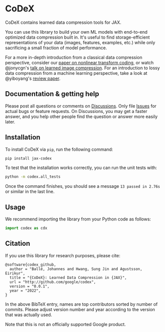 # CoDeX

CoDeX contains learned data compression tools for JAX.

You can use this library to build your own ML models with end-to-end optimized
data compression built in. It's useful to find storage-efficient representations
of your data (images, features, examples, etc.) while only sacrificing a small
fraction of model performance.

For a more in-depth introduction from a classical data compression perspective,
consider our [paper on nonlinear transform
coding](https://arxiv.org/abs/2007.03034), or watch @jonycgn's [talk on learned
image compression](https://www.youtube.com/watch?v=x_q7cZviXkY). For an
introduction to lossy data compression from a machine learning perspective, take
a look at @yiboyang's [review paper](https://arxiv.org/abs/2202.06533).

## Documentation & getting help

Please post all questions or comments on
[Discussions](https://github.com/google/codex/discussions). Only file
[Issues](https://github.com/google/codex/issues) for actual bugs or feature
requests. On Discussions, you may get a faster answer, and you help other people
find the question or answer more easily later.

## Installation

To install CoDeX via `pip`, run the following command:

```bash
pip install jax-codex
```

To test that the installation works correctly, you can run the unit tests with:

```bash
python -m codex.all_tests
```

Once the command finishes, you should see a message ```13 passed in 2.76s``` or
similar in the last line.

## Usage

We recommend importing the library from your Python code as follows:

```python
import codex as cdx
```

## Citation

If you use this library for research purposes, please cite:
```
@software{codex_github,
  author = "Ballé, Johannes and Hwang, Sung Jin and Agustsson, Eirikur",
  title = "{CoDeX}: Learned Data Compression in {JAX}",
  url = "http://github.com/google/codex",
  version = "0.0.1",
  year = "2022",
}
```
In the above BibTeX entry, names are top contributors sorted by number of
commits. Please adjust version number and year according to the version that was
actually used.

Note that this is not an officially supported Google product.
